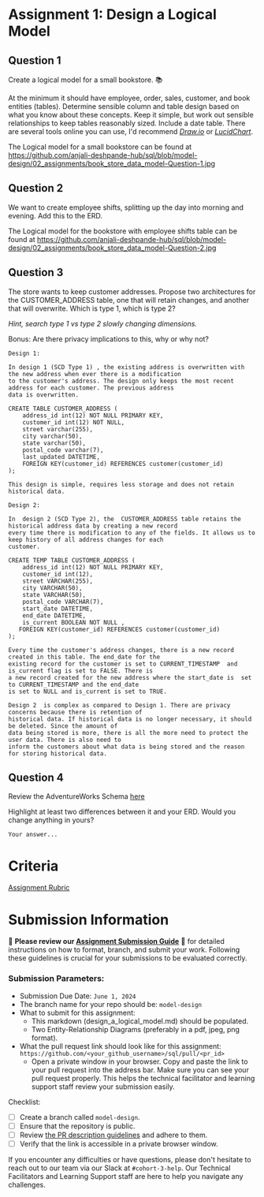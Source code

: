 # Assignment 1: Design a Logical Model

## Question 1
Create a logical model for a small bookstore. 📚

At the minimum it should have employee, order, sales, customer, and book entities (tables). Determine sensible column and table design based on what you know about these concepts. Keep it simple, but work out sensible relationships to keep tables reasonably sized. Include a date table. There are several tools online you can use, I'd recommend [_Draw.io_](https://www.drawio.com/) or [_LucidChart_](https://www.lucidchart.com/pages/).

The Logical model for a small bookstore can be found at 
https://github.com/anjali-deshpande-hub/sql/blob/model-design/02_assignments/book_store_data_model-Question-1.jpg

## Question 2
We want to create employee shifts, splitting up the day into morning and evening. Add this to the ERD.

The Logical model for the bookstore with employee shifts table can be found at 
https://github.com/anjali-deshpande-hub/sql/blob/model-design/02_assignments/book_store_data_model-Question-2.jpg

## Question 3
The store wants to keep customer addresses. Propose two architectures for the CUSTOMER_ADDRESS table, one that will retain changes, and another that will overwrite. Which is type 1, which is type 2?

_Hint, search type 1 vs type 2 slowly changing dimensions._

Bonus: Are there privacy implications to this, why or why not?
```
Design 1:

In design 1 (SCD Type 1) , the existing address is overwritten with the new address when ever there is a modification
to the customer's address. The design only keeps the most recent address for each customer. The previous address
data is overwritten.

CREATE TABLE CUSTOMER_ADDRESS (
	address_id int(12) NOT NULL PRIMARY KEY,
	customer_id int(12) NOT NULL,
	street varchar(255), 
	city varchar(50), 
	state varchar(50), 
	postal_code varchar(7), 
	last_updated DATETIME,
	FOREIGN KEY(customer_id) REFERENCES customer(customer_id)
); 

This design is simple, requires less storage and does not retain historical data. 

Design 2:

In  design 2 (SCD Type 2), the  CUSTOMER_ADDRESS table retains the historical address data by creating a new record
every time there is modification to any of the fields. It allows us to keep history of all address changes for each
customer.

CREATE TEMP TABLE CUSTOMER_ADDRESS ( 
	address_id int(12) NOT NULL PRIMARY KEY, 
	customer_id int(12), 
	street VARCHAR(255), 
	city VARCHAR(50), 
	state VARCHAR(50), 
	postal_code VARCHAR(7), 
	start_date DATETIME, 
	end_date DATETIME, 
	is_current BOOLEAN NOT NULL ,
   FOREIGN KEY(customer_id) REFERENCES customer(customer_id)
); 

Every time the customer's address changes, there is a new record created in this table. The end_date for the
existing record for the customer is set to CURRENT_TIMESTAMP  and is_current flag is set to FALSE. There is
a new record created for the new address where the start_date is  set to CURRENT_TIMESTAMP and the end_date
is set to NULL and is_current is set to TRUE.

Design 2  is complex as compared to Design 1. There are privacy concerns because there is retention of
historical data. If historical data is no longer necessary, it should be deleted. Since the amount of
data being stored is more, there is all the more need to protect the user data. There is also need to
inform the customers about what data is being stored and the reason for storing historical data.

```

## Question 4
Review the AdventureWorks Schema [here](https://i.stack.imgur.com/LMu4W.gif)

Highlight at least two differences between it and your ERD. Would you change anything in yours?
```
Your answer...
```

# Criteria

[Assignment Rubric](./assignment_rubric.md)

# Submission Information

🚨 **Please review our [Assignment Submission Guide](https://github.com/UofT-DSI/onboarding/blob/main/onboarding_documents/submissions.md)** 🚨 for detailed instructions on how to format, branch, and submit your work. Following these guidelines is crucial for your submissions to be evaluated correctly.

### Submission Parameters:
* Submission Due Date: `June 1, 2024`
* The branch name for your repo should be: `model-design`
* What to submit for this assignment:
    * This markdown (design_a_logical_model.md) should be populated.
    * Two Entity-Relationship Diagrams (preferably in a pdf, jpeg, png format).
* What the pull request link should look like for this assignment: `https://github.com/<your_github_username>/sql/pull/<pr_id>`
    * Open a private window in your browser. Copy and paste the link to your pull request into the address bar. Make sure you can see your pull request properly. This helps the technical facilitator and learning support staff review your submission easily.

Checklist:
- [ ] Create a branch called `model-design`.
- [ ] Ensure that the repository is public.
- [ ] Review [the PR description guidelines](https://github.com/UofT-DSI/onboarding/blob/main/onboarding_documents/submissions.md#guidelines-for-pull-request-descriptions) and adhere to them.
- [ ] Verify that the link is accessible in a private browser window.

If you encounter any difficulties or have questions, please don't hesitate to reach out to our team via our Slack at `#cohort-3-help`. Our Technical Facilitators and Learning Support staff are here to help you navigate any challenges.
